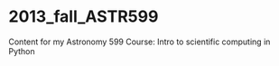 2013_fall_ASTR599
=================

Content for my Astronomy 599 Course: Intro to scientific computing in Python
